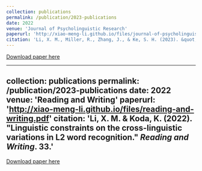 ```yaml
---
collection: publications
permalink: /publication/2023-publications
date: 2022
venue: 'Journal of Psycholinguistic Research'
paperurl: 'http://xiao-meng-li.github.io/files/journal-of-psycholinguistic-research.pdf'
citation: 'Li, X. M., Miller, R., Zhang, J., & Ke, S. H. (2023). &quot;Profiling adult L2 learners in English bridge program: A not-so-simple view of L2 effect.&quot; <i>Journal of Psycholinguistic Research</i>.'
---
```

[Download paper here](http://academicpages.github.io/files/journal-of-psycholinguistic-research.pdf)




---
collection: publications
permalink: /publication/2023-publications
date: 2022
venue: 'Reading and Writing'
paperurl: 'http://xiao-meng-li.github.io/files/reading-and-writing.pdf'
citation: 'Li, X. M. & Koda, K. (2022). &quot;Linguistic constraints on the cross-linguistic variations in L2 word recognition.&quot; <i>Reading and Writing</i>. 33.'
---
[Download paper here](http://academicpages.github.io/files/reading-and-writing.pdf)

